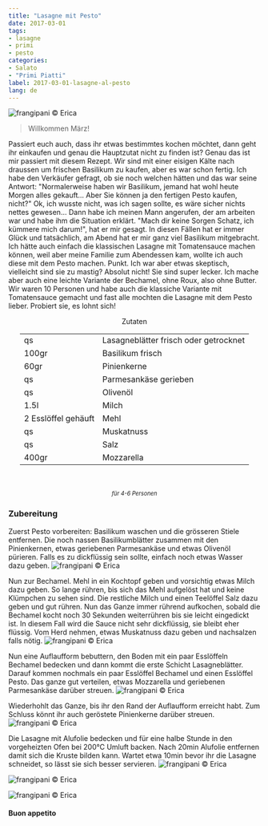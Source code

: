 ```yaml
---
title: "Lasagne mit Pesto"
date: 2017-03-01
tags:
- lasagne
- primi
- pesto
categories:
- Salato
- "Primi Piatti"
label: 2017-03-01-lasagne-al-pesto
lang: de
---
```

![](../2017-03-01-lasagne-al-pesto/header.jpg "frangipani © Erica")

> Willkommen März!

Passiert euch auch, dass ihr etwas bestimmtes kochen möchtet, dann geht ihr einkaufen und genau die Hauptzutat nicht zu finden ist? Genau das ist mir passiert mit diesem Rezept. Wir sind mit einer eisigen Kälte nach draussen um frischen Basilikum zu kaufen, aber es war schon fertig. Ich habe den Verkäufer gefragt, ob sie noch welchen hätten und das war seine Antwort: "Normalerweise haben wir Basilikum, jemand hat wohl heute Morgen alles gekauft... Aber Sie können ja den fertigen Pesto kaufen, nicht?" Ok, ich wusste nicht, was ich sagen sollte, es wäre sicher nichts nettes gewesen... Dann habe ich meinen Mann angerufen, der am arbeiten war und habe ihm die Situation erklärt. "Mach dir keine Sorgen Schatz, ich kümmere mich darum!", hat er mir gesagt. In diesen Fällen hat er immer Glück und tatsächlich, am Abend hat er mir ganz viel Basilikum mitgebracht. Ich hätte auch einfach die klassischen Lasagne mit Tomatensauce machen können, weil aber meine Familie zum Abendessen kam, wollte ich auch diese mit dem Pesto machen. Punkt. Ich war aber etwas skeptisch, vielleicht sind sie zu mastig? Absolut nicht! Sie sind super lecker. Ich mache aber auch eine leichte Variante der Bechamel, ohne Roux, also ohne Butter. Wir waren 10 Personen und habe auch die klassiche Variante mit Tomatensauce gemacht und fast alle mochten die Lasagne mit dem Pesto lieber. Probiert sie, es lohnt sich!

<div id="wrapper" style="text-align: center">
  <div id="yourdiv" style="display: inline-block;">
    <div class="ingredients">
      <div class="ingredients-title">Zutaten</div>
      <table>
        <tbody>
          <tr>
            <td>qs</td>
            <td>Lasagneblätter frisch oder getrocknet</td>
          </tr>      
          <tr>
            <td>100gr</td>
            <td>Basilikum frisch</td>
          </tr>      
          <tr>
            <td>60gr</td>
            <td>Pinienkerne</td>
          </tr>
          <tr>
            <td>qs</td>
            <td>Parmesankäse gerieben</td>
          </tr>
          <tr>
            <td>qs</td>
            <td>Olivenöl</td>
          </tr>
          <tr>
            <td>1.5l</td>
            <td>Milch</td>
          </tr>
          <tr>
            <td>2 Esslöffel gehäuft</td>
            <td>Mehl</td>
          </tr>
          <tr>
            <td>qs</td>
            <td>Muskatnuss</td>
          </tr>
          <tr>
            <td>qs</td>
            <td>Salz</td>
          </tr>
          <tr>
            <td>400gr</td>
            <td>Mozzarella</td>
          </tr>
        </tbody>
      </table>
      <br></br>
      <i class="pull-right" style="font-size: 80%;">für 4-6 Personen</i>
    </div>
  </div>
</div>


<h3>
  <font color="grey">
    <i class="fa fa-cogs"></i>
  </font> Zubereitung
</h3>

Zuerst Pesto vorbereiten: Basilikum waschen und die grösseren Stiele entfernen. Die noch nassen Basilikumblätter zusammen mit den Pinienkernen, etwas geriebenen Parmesankäse und etwas Olivenöl pürieren. Falls es zu dickflüssig sein sollte, einfach noch etwas Wasser dazu geben.
![](../2017-03-01-lasagne-al-pesto/pesto.jpg "frangipani © Erica")

Nun zur Bechamel. Mehl in ein Kochtopf geben und vorsichtig etwas Milch dazu geben. So lange rühren, bis sich das Mehl aufgelöst hat und keine Klümpchen zu sehen sind. Die restliche Milch und einen Teelöffel Salz dazu geben und gut rühren. Nun das Ganze immer rührend aufkochen, sobald die Bechamel kocht noch 30 Sekunden weiterrühren bis sie leicht eingedickt ist. In diesem Fall wird die Sauce nicht sehr dickflüssig, sie bleibt eher flüssig. Vom Herd nehmen, etwas Muskatnuss dazu geben und nachsalzen falls nötig.
![](../2017-03-01-lasagne-al-pesto/besciamella.jpg "frangipani © Erica")

Nun eine Auflaufform bebuttern, den Boden mit ein paar Esslöffeln Bechamel bedecken und dann kommt die erste Schicht Lasagneblätter. Darauf kommen nochmals ein paar Esslöffel Bechamel und einen Esslöffel Pesto. Das ganze gut verteilen, etwas Mozzarella und geriebenen Parmesankäse darüber streuen.
![](../2017-03-01-lasagne-al-pesto/comporre.jpg "frangipani © Erica")

Wiederhohlt das Ganze, bis ihr den Rand der Auflaufform erreicht habt. Zum Schluss könnt ihr auch geröstete Pinienkerne darüber streuen.
![](../2017-03-01-lasagne-al-pesto/teglia.jpg "frangipani © Erica")

Die Lasagne mit Alufolie bedecken und für eine halbe Stunde in den vorgeheizten Ofen bei 200°C Umluft backen. Nach 20min Alufolie entfernen damit sich die Kruste bilden kann. Wartet etwa 10min bevor ihr die Lasagne schneidet, so lässt sie sich besser servieren.
![](../2017-03-01-lasagne-al-pesto/risultato1.jpg "frangipani © Erica")

![](../2017-03-01-lasagne-al-pesto/risultato2.jpg "frangipani © Erica")

![](../2017-03-01-lasagne-al-pesto/risultato3.jpg "frangipani © Erica")

<h4>Buon appetito
  <font color="red">
    <i class="fa fa-smile-o"></i>
  </font>
</h4>